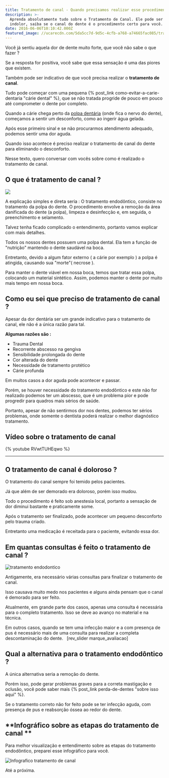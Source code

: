 ```yaml
---
title: Tratamento de canal - Quando precisamos realizar esse procedimento ?!
description: >-
  Aprenda absolutamente tudo sobre o Tratamento de Canal. Ele pode ser rápido e
  indolor, saiba se o canal do dente é o procedimento certo para você.
date: 2016-06-06T10:10:42.000Z
featured_image: //ucarecdn.com/5da5cc7d-9d5c-4cfb-a768-a74665fac085/tratamento-de-canal.jpg
---
```

Você já sentiu aquela dor de dente muito forte, que você não sabe o que fazer ? 

Se a resposta for positiva, você sabe que essa sensação é uma das piores que existem. 

Também pode ser indicativo de que você precisa realizar o **tratamento de canal**. 

Tudo pode começar com uma pequena {% post_link como-evitar-a-carie-dentaria "cárie dental" %}, que se não tratada progride de pouco em pouco até comprometer o dente por completo. 

Quando a cárie chega perto da [polpa dentária](https://pt.wikipedia.org/wiki/Polpa_dentária) (onde fica o nervo do dente), começamos a sentir um desconforto, como ao ingerir água gelada. 

Após esse primeiro sinal e se não procurarmos atendimento adequado, podemos sentir uma dor aguda. 

Quando isso acontece é preciso realizar o tratamento de canal do dente para eliminando o desconforto. 

Nesse texto, quero conversar com vocês sobre como é realizado o tratamento de canal.

## **O que é tratamento de canal ?**

[![](//ucarecdn.com/369d54a8-7fd9-40bf-93ce-8f8c0dba34dd/Tratamento-de-canal.jpg)](//ucarecdn.com/369d54a8-7fd9-40bf-93ce-8f8c0dba34dd/Tratamento-de-canal.jpg) 

A explicação simples e direta seria : O tratamento endodôntico, consiste no tratamento da polpa do dente. O procedimento envolve a remoção da área danificada do dente (a polpa), limpeza e desinfecção e, em seguida, o preenchimento e selamento. 

Talvez tenha ficado complicado o entendimento, portanto vamos explicar com mais detalhes. 

Todos os nossos dentes possuem uma polpa dental. Ela tem a função de "nutrição" mantendo o dente saudável na boca. 

Entretanto, devido a algum fator externo ( a cárie por exemplo ) a polpa é atingida, causando sua "morte"( necrose ). 

Para manter o dente viável em nossa boca, temos que tratar essa polpa, colocando um material sintético. Assim, podemos manter o dente por muito mais tempo em nossa boca.

## **Como eu sei que preciso de tratamento de canal ?**

Apesar da dor dentária ser um grande indicativo para o tratamento de canal, ele não é a única razão para tal. 

**Algumas razões são :**

* Trauma Dental
* Recorrente abscesso na gengiva
* Sensibilidade prolongada do dente
* Cor alterada do dente
* Necessidade de tratamento protético
* Cárie profunda

Em muitos casos a dor aguda pode acontecer e passar. 

Porém, se houver necessidade do tratamento endodôntico e este não for realizado podemos ter um abscesso, que é um problema pior e pode progredir para quadros mais sérios de saúde. 

Portanto, apesar de não sentirmos dor nos dentes, podemos ter sérios problemas, onde somente o dentista poderá realizar o melhor diagnóstico tratamento.

## **Vídeo sobre o tratamento de canal** 

{% youtube RVwtTUHEqwo %}

---

## **O tratamento de canal é doloroso ?** 

O tratamento do canal sempre foi temido pelos pacientes. 

Já que além de ser demorado era doloroso, porém isso mudou. 

Todo o procedimento é feito sob anestesia local, portanto a sensação de dor diminui bastante e praticamente some. 

Após o tratamento ser finalizado, pode acontecer um pequeno desconforto pelo trauma criado. 

Entretanto uma medicação é receitada para o paciente, evitando essa dor.

## **Em quantas consultas é feito o tratamento de canal ?**

![tratamento endodontico](//ucarecdn.com/7fda4568-439b-475f-a52d-1d6946b2bd4d/tratamento-endodontico.jpg) 

Antigamente, era necessário várias consultas para finalizar o tratamento de canal. 

Isso causava muito medo nos pacientes e alguns ainda pensam que o canal é demorado para ser feito. 

Atualmente, em grande parte dos casos, apenas uma consulta é necessária para o completo tratamento. Isso se deve ao avanço no material e na técnica. 

Em outros casos, quando se tem uma infecção maior e a com presença de pus é necessário mais de uma consulta para realizar a completa descontaminação do dente.   \[rev_slider marque_avaliacao]  

## **Qual a alternativa para o tratamento endodôntico ?**

A única alternativa seria a remoção do dente. 

Porém isso, pode gerar problemas graves para a correta mastigação e oclusão, você pode saber mais {% post_link perda-de-dentes "sobre isso aqui" %}. 

Se o tratamento correto não for feito pode se ter infecção aguda, com presença de pus e reabsorção óssea ao redor do dente.

## **Infográfico sobre as etapas do tratamento de canal **

Para melhor visualização e entendimento sobre as etapas do tratamento endodôntico, preparei esse infográfico para você. 

![Infografico tratamento de canal](//ucarecdn.com/7d4d5cf4-d4bf-48d1-b72b-70d054cbce58/Infografico-tratamento-de-canal.jpg) 



Até a próxima.
